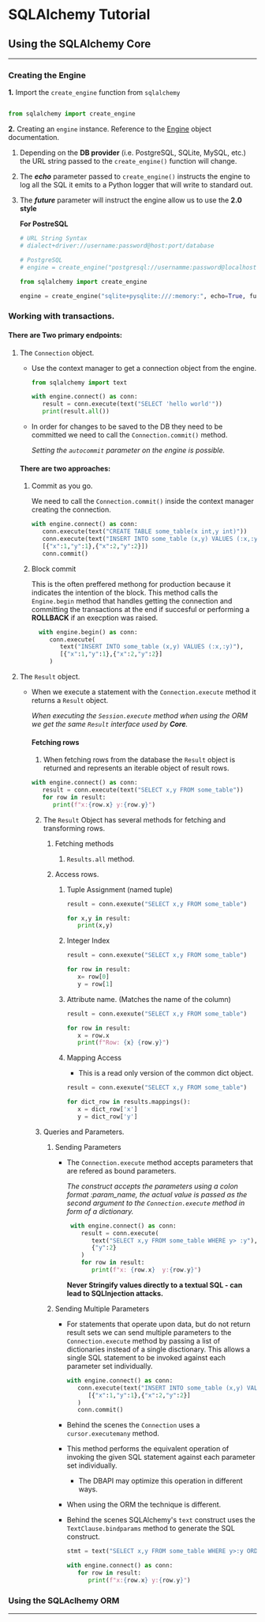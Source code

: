# SQLAlchemy Tutorial

## Using the SQLAlchemy Core

---

### Creating the Engine

**1.** Import the `create_engine` function from `sqlalchemy`

```python

from sqlalchemy import create_engine

```

**2.** Creating an `engine` instance. Reference to the [Engine](https://docs.sqlalchemy.org/en/14/core/engines.html) object documentation.

1. Depending on the **DB provider** (i.e. PostgreSQL, SQLite, MySQL, etc.) the URL string passed to the `create_engine()` function will change.
2. The **_echo_** parameter passed to `create_engine()` instructs the engine to log all the SQL it emits to a Python logger that will write to standard out.
3. The **_future_** parameter will instruct the engine allow us to use the **2.0 style**

   **For PostreSQL**

   ```python
   # URL String Syntax
   # dialect+driver://username:password@host:port/database

   # PostgreSQL
   # engine = create_engine("postgresql://usernamme:password@localhost:5432/database")

   from sqlalchemy import create_engine

   engine = create_engine("sqlite+pysqlite:///:memory:", echo=True, future=True)
   ```

### Working with transactions.

#### There are Two primary endpoints:

1.  The `Connection` object.

    - Use the context manager to get a connection object from the engine.

      ```python
      from sqlalchemy import text

      with engine.connect() as conn:
         result = conn.execute(text("SELECT 'hello world'"))
         print(result.all())
      ```

    - In order for changes to be saved to the DB they need to be committed we need to call the `Connection.commit()` method.

      _Setting the `autocommit` parameter on the engine is possible._

    #### There are two approaches:

    1. Commit as you go.

       We need to call the `Connection.commit()` inside the context manager creating the connection.

       ```python
       with engine.connect() as conn:
          conn.execute(text("CREATE TABLE some_table(x int,y int)"))
          conn.execute(text("INSERT INTO some_table (x,y) VALUES (:x,:y)"),
          [{"x":1,"y":1},{"x":2,"y":2}])
          conn.commit()
       ```

    2. Block commit

       This is the often preffered methong for production because it indicates the intention of the block.
       This method calls the `Engine.begin` method that handles getting the connection and committing the transactions at the end if succesful
       or performing a **ROLLBACK** if an execption was raised.

       ```python
         with engine.begin() as conn:
            conn.execute(
               text("INSERT INTO some_table (x,y) VALUES (:x,:y)"),
               [{"x":1,"y":1},{"x":2,"y":2}]
            )

       ```

2.  The `Result` object.

    - When we execute a statement with the `Connection.execute` method it returns a `Result` object.

      _When executing the `Session.execute` method when using the ORM we get the same `Result` interface used by **Core**._

      #### Fetching rows

      1.  When fetching rows from the database the `Result` object is returned and represents an iterable object of result rows.

      ```python
      with engine.connect() as conn:
         result = conn.execute(text("SELECT x,y FROM some_table"))
         for row in result:
            print(f"x:{row.x} y:{row.y}")
      ```

      2. The `Result` Object has several methods for fetching and transforming rows.

         1. Fetching methods

            1. `Results.all` method.

         2. Access rows.

            1. Tuple Assignment (named tuple)

               ```python
               result = conn.exexute("SELECT x,y FROM some_table")

               for x,y in result:
                  print(x,y)

               ```

            2. Integer Index

               ```python
               result = conn.exexute("SELECT x,y FROM some_table")

               for row in result:
                  x= row[0]
                  y = row[1]
               ```

            3. Attribute name. (Matches the name of the column)

               ```python
               result = conn.exexute("SELECT x,y FROM some_table")

               for row in result:
                  x = row.x
                  print(f"Row: {x} {row.y}")
               ```

            4. Mapping Access

               - This is a read only version of the common dict object.

               ```python
               result = conn.exexute("SELECT x,y FROM some_table")

               for dict_row in results.mappings():
                  x = dict_row['x']
                  y = dict_row['y']

               ```

      3. Queries and Parameters.

         1. Sending Parameters

            - The `Connection.execute` method accepts parameters that are refered as bound parameters.

              _The construct accepts the parameters using a colon format :param_name, the actual value is passed as the second argument to the `Connection.execute` method in form of a dictionary._

              ```python
               with engine.connect() as conn:
                  result = conn.execute(
                     text("SELECT x,y FROM some_table WHERE y> :y"),
                     {"y":2}
                  )
                  for row in result:
                     print(f"x: {row.x}  y:{row.y}")

              ```

              **Never Stringify values directly to a textual SQL - can lead to SQLInjection attacks.**

         2. Sending Multiple Parameters

            - For statements that operate upon data, but do not return result sets we can send multiple parameters to the `Connection.execute` method by passing a list of dictionaries instead of a single disctionary. This allows a single SQL statement to be invoked against each parameter set individually.

              ```python
              with engine.connect() as conn:
                 conn.execute(text("INSERT INTO some_table (x,y) VALUES (:x,:y)"),
                    [{"x":1,"y":1},{"x":2,"y":2}]
                 )
                 conn.commit()
              ```

            - Behind the scenes the `Connection` uses a `cursor.executemany` method.
            - This method performs the equivalent operation of invoking the given SQL statement against each parameter set individually.

              - The DBAPI may optimize this operation in different ways.

            - When using the ORM the technique is different.

            - Behind the scenes SQLAlchemy's `text` construct uses the `TextClause.bindparams` method to generate the SQL construct.

              ```python
              stmt = text("SELECT x,y FROM some_table WHERE y>:y ORDER BY x,y").bindparams(y=6)

              with engine.connect() as conn:
                 for row in result:
                    print(f"x:{row.x} y:{row.y}")
              ```

### Using the SQLAclhemy ORM

---
